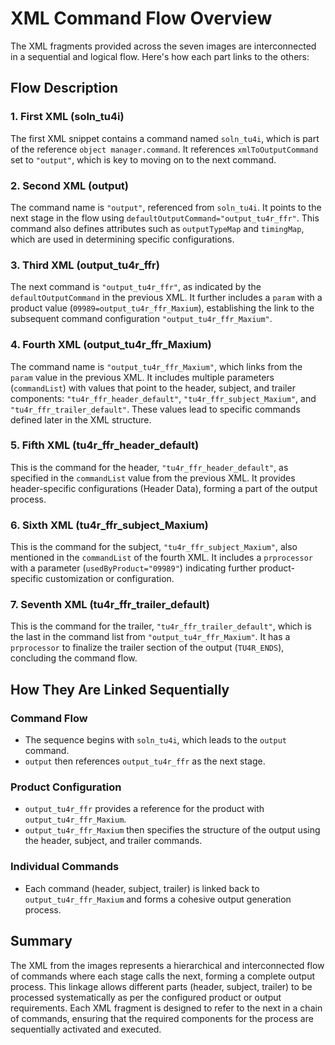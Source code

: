 # XML Command Flow Overview

The XML fragments provided across the seven images are interconnected in a sequential and logical flow. Here's how each part links to the others:

## Flow Description

### 1. First XML (soln_tu4i)
The first XML snippet contains a command named `soln_tu4i`, which is part of the reference `object manager.command`. It references `xmlToOutputCommand` set to `"output"`, which is key to moving on to the next command.

### 2. Second XML (output)
The command name is `"output"`, referenced from `soln_tu4i`. It points to the next stage in the flow using `defaultOutputCommand="output_tu4r_ffr"`. This command also defines attributes such as `outputTypeMap` and `timingMap`, which are used in determining specific configurations.

### 3. Third XML (output_tu4r_ffr)
The next command is `"output_tu4r_ffr"`, as indicated by the `defaultOutputCommand` in the previous XML. It further includes a `param` with a product value (`09989=output_tu4r_ffr_Maxium`), establishing the link to the subsequent command configuration `"output_tu4r_ffr_Maxium"`.

### 4. Fourth XML (output_tu4r_ffr_Maxium)
The command name is `"output_tu4r_ffr_Maxium"`, which links from the `param` value in the previous XML. It includes multiple parameters (`commandList`) with values that point to the header, subject, and trailer components: `"tu4r_ffr_header_default"`, `"tu4r_ffr_subject_Maxium"`, and `"tu4r_ffr_trailer_default"`. These values lead to specific commands defined later in the XML structure.

### 5. Fifth XML (tu4r_ffr_header_default)
This is the command for the header, `"tu4r_ffr_header_default"`, as specified in the `commandList` value from the previous XML. It provides header-specific configurations (Header Data), forming a part of the output process.

### 6. Sixth XML (tu4r_ffr_subject_Maxium)
This is the command for the subject, `"tu4r_ffr_subject_Maxium"`, also mentioned in the `commandList` of the fourth XML. It includes a `prprocessor` with a parameter (`usedByProduct="09989"`) indicating further product-specific customization or configuration.

### 7. Seventh XML (tu4r_ffr_trailer_default)
This is the command for the trailer, `"tu4r_ffr_trailer_default"`, which is the last in the command list from `"output_tu4r_ffr_Maxium"`. It has a `prprocessor` to finalize the trailer section of the output (`TU4R_ENDS`), concluding the command flow.

## How They Are Linked Sequentially

### Command Flow
- The sequence begins with `soln_tu4i`, which leads to the `output` command.
- `output` then references `output_tu4r_ffr` as the next stage.

### Product Configuration
- `output_tu4r_ffr` provides a reference for the product with `output_tu4r_ffr_Maxium`.
- `output_tu4r_ffr_Maxium` then specifies the structure of the output using the header, subject, and trailer commands.

### Individual Commands
- Each command (header, subject, trailer) is linked back to `output_tu4r_ffr_Maxium` and forms a cohesive output generation process.

## Summary
The XML from the images represents a hierarchical and interconnected flow of commands where each stage calls the next, forming a complete output process. This linkage allows different parts (header, subject, trailer) to be processed systematically as per the configured product or output requirements. Each XML fragment is designed to refer to the next in a chain of commands, ensuring that the required components for the process are sequentially activated and executed.

